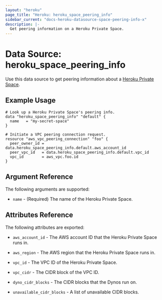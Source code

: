 ```yaml
---
layout: "heroku"
page_title: "Heroku: heroku_space_peering_info"
sidebar_current: "docs-heroku-datasource-space-peering-info-x"
description: |-
  Get peering information on a Heroku Private Space.
---
```


# Data Source: heroku_space_peering_info

Use this data source to get peering information about a [Heroku Private Space](https://www.heroku.com/private-spaces).

## Example Usage

```hcl-terraform
# Look up a Heroku Private Space's peering info. 
data "heroku_space_peering_info" "default" {
  name   = "my-secret-space"
}

# Initiate a VPC peering connection request.
resource "aws_vpc_peering_connection" "foo" {
  peer_owner_id = data.heroku_space_peering_info.default.aws_account_id
  peer_vpc_id   = data.heroku_space_peering_info.default.vpc_id
  vpc_id        = aws_vpc.foo.id
}
```

## Argument Reference

The following arguments are supported:

* `name` - (Required) The name of the Heroku Private Space.

## Attributes Reference

The following attributes are exported:

* `aws_account_id` - The AWS account ID that the Heroku Private Space runs in.

* `aws_region` - The AWS region that the Heroku Private Space runs in.

* `vpc_id` - The VPC ID of the Heroku Private Space.

* `vpc_cidr` - The CIDR block of the VPC ID.

* `dyno_cidr_blocks` - The CIDR blocks that the Dynos run on.

* `unavailable_cidr_blocks` - A list of unavailable CIDR blocks.
